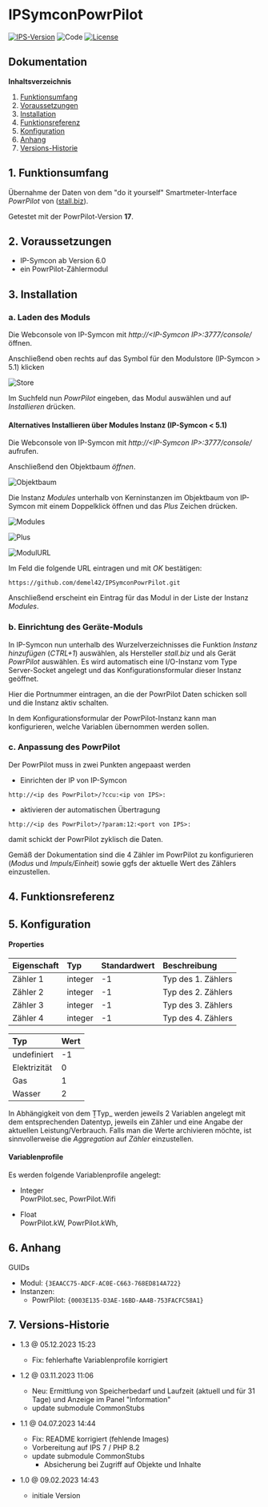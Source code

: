 # IPSymconPowrPilot

[![IPS-Version](https://img.shields.io/badge/Symcon_Version-6.0+-red.svg)](https://www.symcon.de/service/dokumentation/entwicklerbereich/sdk-tools/sdk-php/)
![Code](https://img.shields.io/badge/Code-PHP-blue.svg)
[![License](https://img.shields.io/badge/License-CC%20BY--NC--SA%204.0-green.svg)](https://creativecommons.org/licenses/by-nc-sa/4.0/)

## Dokumentation

**Inhaltsverzeichnis**

1. [Funktionsumfang](#1-funktionsumfang)
2. [Voraussetzungen](#2-voraussetzungen)
3. [Installation](#3-installation)
4. [Funktionsreferenz](#4-funktionsreferenz)
5. [Konfiguration](#5-konfiguration)
6. [Anhang](#6-anhang)
7. [Versions-Historie](#7-versions-historie)

## 1. Funktionsumfang

Übernahme der Daten von dem "do it yourself" Smartmeter-Interface _PowrPilot_ von ([stall.biz](https://www.stall.biz/project/der-powrpilot-stromzaehler-smartmeter-interface-fuer-die-hausautomation)).

Getestet mit der PowrPilot-Version **17**.

## 2. Voraussetzungen

 - IP-Symcon ab Version 6.0
 - ein PowrPilot-Zählermodul

## 3. Installation

### a. Laden des Moduls

Die Webconsole von IP-Symcon mit _http://\<IP-Symcon IP\>:3777/console/_ öffnen.

Anschließend oben rechts auf das Symbol für den Modulstore (IP-Symcon > 5.1) klicken

![Store](docs/de/img/store_icon.png?raw=true "open store")

Im Suchfeld nun _PowrPilot_ eingeben, das Modul auswählen und auf _Installieren_ drücken.

#### Alternatives Installieren über Modules Instanz (IP-Symcon < 5.1)

Die Webconsole von IP-Symcon mit _http://\<IP-Symcon IP\>:3777/console/_ aufrufen.

Anschließend den Objektbaum _öffnen_.

![Objektbaum](docs/de/img/objektbaum.png?raw=true "Objektbaum")

Die Instanz _Modules_ unterhalb von Kerninstanzen im Objektbaum von IP-Symcon mit einem Doppelklick öffnen und das  _Plus_ Zeichen drücken.

![Modules](docs/de/img/Modules.png?raw=true "Modules")

![Plus](docs/de/img/plus.png?raw=true "Plus")

![ModulURL](docs/de/img/add_module.png?raw=true "Add Module")

Im Feld die folgende URL eintragen und mit _OK_ bestätigen:

```
https://github.com/demel42/IPSymconPowrPilot.git
```

Anschließend erscheint ein Eintrag für das Modul in der Liste der Instanz _Modules_.

### b. Einrichtung des Geräte-Moduls

In IP-Symcon nun unterhalb des Wurzelverzeichnisses die Funktion _Instanz hinzufügen_ (_CTRL+1_) auswählen, als Hersteller _stall.biz_ und als Gerät _PowrPilot_ auswählen.
Es wird automatisch eine I/O-Instanz vom Type Server-Socket angelegt und das Konfigurationsformular dieser Instanz geöffnet.

Hier die Portnummer eintragen, an die der PowrPilot Daten schicken soll und die Instanz aktiv schalten.

In dem Konfigurationsformular der PowrPilot-Instanz kann man konfigurieren, welche Variablen übernommen werden sollen.

### c. Anpassung des PowrPilot

Der PowrPilot muss in zwei Punkten angepaast werden

- Einrichten der IP von IP-Symcon
```
http://<ip des PowrPilot>/?ccu:<ip von IPS>:
```
- aktivieren der automatischen Übertragung
```
http://<ip des PowrPilot>/?param:12:<port von IPS>:
```
damit schickt der PowrPilot zyklisch die Daten.

Gemäß der Dokumentation sind die 4 Zähler im PowrPilot zu konfigurieren (_Modus_ und _Impuls/Einheit_) sowie ggfs der aktuelle Wert des Zählers einzustellen.

## 4. Funktionsreferenz

## 5. Konfiguration

#### Properties

| Eigenschaft                           | Typ      | Standardwert | Beschreibung |
| :------------------------------------ | :------  | :----------- | :----------- |
| Zähler 1                              | integer  | -1           | Typ des 1. Zählers |
| Zähler 2                              | integer  | -1           | Typ des 2. Zählers |
| Zähler 3                              | integer  | -1           | Typ des 3. Zählers |
| Zähler 4                              | integer  | -1           | Typ des 4. Zählers |

| Typ          | Wert |
| :----------- | :--- |
| undefiniert  | -1 |
| Elektrizität | 0 |
| Gas          | 1 |
| Wasser       | 2 |

In Abhängigkeit von dem ṮTyp_ werden jeweils 2 Variablen angelegt mit dem entsprechenden Datentyp, jeweils ein Zähler und eine Angabe der aktuellen Leistung/Verbrauch.
Falls man die Werte archivieren möchte, ist sinnvollerweise die _Aggregation_ auf _Zähler_ einzustellen.

#### Variablenprofile

Es werden folgende Variablenprofile angelegt:
* Integer<br>
PowrPilot.sec,
PowrPilot.Wifi

* Float<br>
PowrPilot.kW,
PowrPilot.kWh,

## 6. Anhang

GUIDs
- Modul: `{3EAACC75-ADCF-AC0E-C663-768ED814A722}`
- Instanzen:
  - PowrPilot: `{0003E135-D3AE-16BD-AA4B-753FACFC58A1}`

## 7. Versions-Historie

- 1.3 @ 05.12.2023 15:23
  - Fix: fehlerhafte Variablenprofile korrigiert

- 1.2 @ 03.11.2023 11:06
  - Neu: Ermittlung von Speicherbedarf und Laufzeit (aktuell und für 31 Tage) und Anzeige im Panel "Information"
  - update submodule CommonStubs

- 1.1 @ 04.07.2023 14:44
  - Fix: README korrigiert (fehlende Images)
  - Vorbereitung auf IPS 7 / PHP 8.2
  - update submodule CommonStubs
    - Absicherung bei Zugriff auf Objekte und Inhalte

- 1.0 @ 09.02.2023 14:43
  - initiale Version
